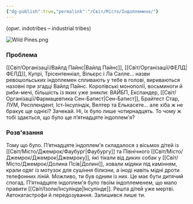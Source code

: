 ```yaml
---
{"dg-publish":true,"permalink":"/Світ/Місто/Індоплемена/"}
---
```


(ориг. indotribes – industrial tribes)

![Wild Pines.png](/img/user/imgs/Wild%20Pines.png)

### Проблема
[[Світ/Організації/Вайлд Пайнс\|Вайлд Пайнс]], [[Світ/Організації/ФЕЛД\|ФЕЛД]], Купрі, Трісентенніал, Вільєрс і Ла Салле… назви ревошольських індоплемен спливають у тебе в голові, вириваються назовні при згадці Вайлд Пайнс. Королівські монополії, восьминоги й риби-мечі, більшість із яких уже зникли: ВАЙБП, Експандер, [[Світ/Організації/Фармацевтика Сен-Батист\|Сен-Батист]], Брайтест Стар, ЛУМ, Респлендент, Іст-Інсуліндік, Велтер та Елькасете… але хіба ж не бракує ще однієї? Зачекай. Ні, їх було лише чотирнадцять. То чому ж тобі здається, що було ще п’ятнадцяте індоплем'я?
### Розв'язання
Тому що було. П’ятнадцяте індоплем'я складалося з вісьмох дітей із [[Світ/Місто/Джемрок/Фаубург\|Фаубургу]] та Північного [[Світ/Місто/Джемрок/Джемрок\|Джемроку]], які тікали від диких собак у [[Світ/Місто/Джемрок/Долина Псів\|Долині]], ховали мідяки під камінням, крали одяг із мотузок для сушіння білизни, а іноді навіть мідні дроти телефонних ліній. Можливо, ти був одним із них. Це має бути дитячий спогад. П’ятнадцяте індоплем'я було твоїм індоплеменем, що мало правити [[Світ/Ізоли/Інсулінде\|Інсулінде]]. Решта дітей уже мертві. Автокатастрофи й передозування. Залишився лише ти.